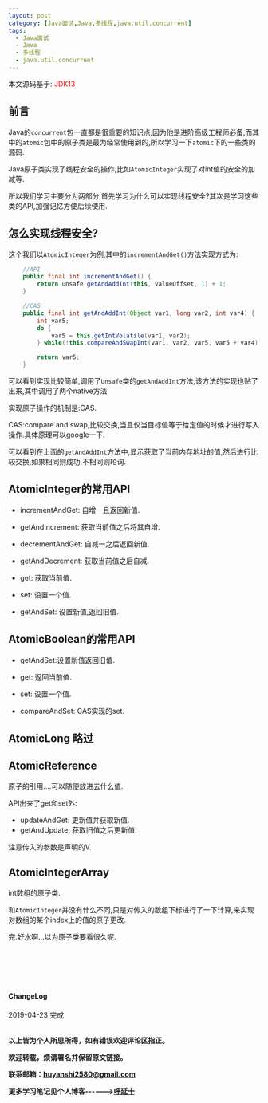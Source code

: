 ```yaml
---
layout: post
category: [Java面试,Java,多线程,java.util.concurrent]
tags:
  - Java面试
  - Java
  - 多线程
  - java.util.concurrent
---
```



本文源码基于: <font color='red'>JDK13</font>

## 前言

Java的`concurrent`包一直都是很重要的知识点,因为他是进阶高级工程师必备,而其中的`atomic`包中的原子类是最为经常使用到的,所以学习一下`atomic`下的一些类的源码.

Java原子类实现了线程安全的操作,比如`AtomicInteger`实现了对int值的安全的加减等.

所以我们学习主要分为两部分,首先学习为什么可以实现线程安全?其次是学习这些类的API,加强记忆方便后续使用.

## 怎么实现线程安全?

这个我们以`AtomicInteger`为例,其中的`incrementAndGet()`方法实现方式为:

```java
    //API
    public final int incrementAndGet() {
        return unsafe.getAndAddInt(this, valueOffset, 1) + 1;
    }

    //CAS
    public final int getAndAddInt(Object var1, long var2, int var4) {
        int var5;
        do {
            var5 = this.getIntVolatile(var1, var2);
        } while(!this.compareAndSwapInt(var1, var2, var5, var5 + var4));

        return var5;
    }
```

可以看到实现比较简单,调用了`Unsafe`类的`getAndAddInt`方法,该方法的实现也贴了出来,其中调用了两个native方法.

实现原子操作的机制是:CAS.

CAS:compare and swap,比较交换,当且仅当目标值等于给定值的时候才进行写入操作.具体原理可以google一下.

可以看到在上面的`getAndAddInt`方法中,显示获取了当前内存地址的值,然后进行比较交换,如果相同则成功,不相同则轮询.

## AtomicInteger的常用API

- incrementAndGet: 自增一且返回新值.
- getAndIncrement: 获取当前值之后将其自增.
- decrementAndGet: 自减一之后返回新值.
- getAndDecrement: 获取当前值之后自减.

- get: 获取当前值.
- set: 设置一个值.
- getAndSet: 设置新值,返回旧值.

## AtomicBoolean的常用API

- getAndSet:设置新值返回旧值.
- get: 返回当前值.
- set: 设置一个值.

- compareAndSet: CAS实现的set.

## AtomicLong 略过

## AtomicReference

原子的引用....可以随便放进去什么值.

API出来了get和set外:

- updateAndGet: 更新值并获取新值.
- getAndUpdate: 获取旧值之后更新值.

注意传入的参数是声明的V.

## AtomicIntegerArray

int数组的原子类.

和`AtomicInteger`并没有什么不同,只是对传入的数组下标进行了一下计算,来实现对数组的某个index上的值的原子更改.


完.好水啊...以为原子类要看很久呢.

<br>
<br>
<br>
<br>
<h4>ChangeLog</h4>
2019-04-23  完成   
<br>
<br>


**以上皆为个人所思所得，如有错误欢迎评论区指正。**

**欢迎转载，烦请署名并保留原文链接。**

**联系邮箱：huyanshi2580@gmail.com**

**更多学习笔记见个人博客------><a href="{{ site.baseurl }}/">呼延十</a>**
